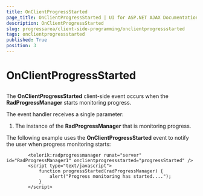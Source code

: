 ```yaml
---
title: OnClientProgressStarted
page_title: OnClientProgressStarted | UI for ASP.NET AJAX Documentation
description: OnClientProgressStarted
slug: progressarea/client-side-programming/onclientprogressstarted
tags: onclientprogressstarted
published: True
position: 3
---
```


# OnClientProgressStarted



## 

The __OnClientProgressStarted__ client-side event occurs when the __RadProgressManager__ starts monitoring progress.

The event handler receives a single parameter:

1. The instance of the __RadProgressManager__ that is monitoring progress.

The following example uses the __OnClientProgressStarted__ event to notify the user when progress monitoring starts:

````ASPNET
	    <telerik:radprogressmanager runat="server" id="RadProgressManager1" onclientprogressstarted="progressStarted" />
	    <script type="text/javascript">
	        function progressStarted(radProgressManager) {
	            alert("Progress monitoring has started....");
	        } 
	    </script>
````


